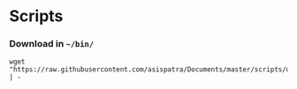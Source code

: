 # Scripts

### Download in `~/bin/`
```
wget "https://raw.githubusercontent.com/asispatra/Documents/master/scripts/download.sh" | -
```
